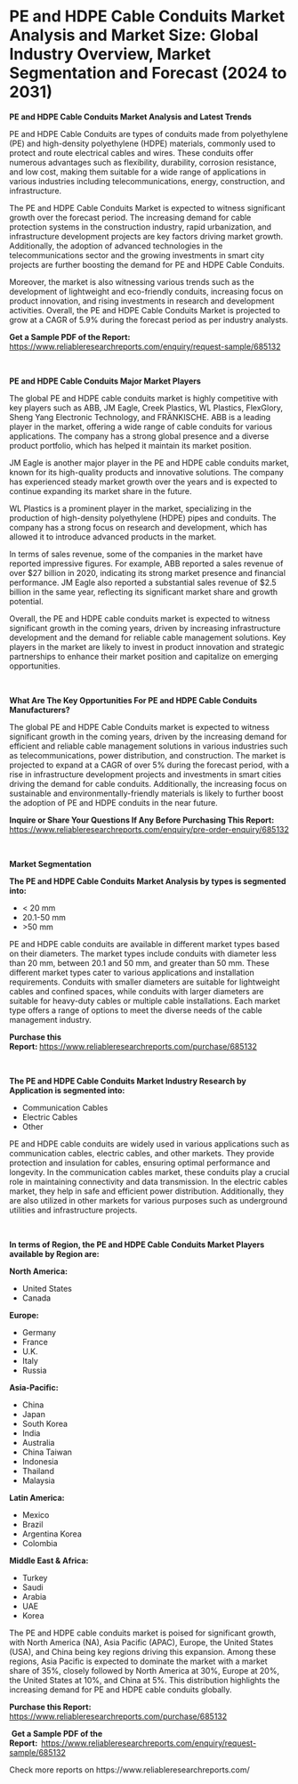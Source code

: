 <p><h1>PE and HDPE Cable Conduits Market Analysis and Market Size: Global Industry Overview, Market Segmentation and Forecast (2024 to 2031)</h1></p><p><strong>PE and HDPE Cable Conduits Market Analysis and Latest Trends</strong></p>
<p><p>PE and HDPE Cable Conduits are types of conduits made from polyethylene (PE) and high-density polyethylene (HDPE) materials, commonly used to protect and route electrical cables and wires. These conduits offer numerous advantages such as flexibility, durability, corrosion resistance, and low cost, making them suitable for a wide range of applications in various industries including telecommunications, energy, construction, and infrastructure.</p><p>The PE and HDPE Cable Conduits Market is expected to witness significant growth over the forecast period. The increasing demand for cable protection systems in the construction industry, rapid urbanization, and infrastructure development projects are key factors driving market growth. Additionally, the adoption of advanced technologies in the telecommunications sector and the growing investments in smart city projects are further boosting the demand for PE and HDPE Cable Conduits.</p><p>Moreover, the market is also witnessing various trends such as the development of lightweight and eco-friendly conduits, increasing focus on product innovation, and rising investments in research and development activities. Overall, the PE and HDPE Cable Conduits Market is projected to grow at a CAGR of 5.9% during the forecast period as per industry analysts.</p></p>
<p><strong>Get a Sample PDF of the Report:&nbsp;</strong> <a href="https://www.reliableresearchreports.com/enquiry/request-sample/685132">https://www.reliableresearchreports.com/enquiry/request-sample/685132</a></p>
<p>&nbsp;</p>
<p><strong>PE and HDPE Cable Conduits Major Market Players</strong></p>
<p><p>The global PE and HDPE cable conduits market is highly competitive with key players such as ABB, JM Eagle, Creek Plastics, WL Plastics, FlexGlory, Sheng Yang Electronic Technology, and FRÄNKISCHE. ABB is a leading player in the market, offering a wide range of cable conduits for various applications. The company has a strong global presence and a diverse product portfolio, which has helped it maintain its market position.</p><p>JM Eagle is another major player in the PE and HDPE cable conduits market, known for its high-quality products and innovative solutions. The company has experienced steady market growth over the years and is expected to continue expanding its market share in the future.</p><p>WL Plastics is a prominent player in the market, specializing in the production of high-density polyethylene (HDPE) pipes and conduits. The company has a strong focus on research and development, which has allowed it to introduce advanced products in the market.</p><p>In terms of sales revenue, some of the companies in the market have reported impressive figures. For example, ABB reported a sales revenue of over $27 billion in 2020, indicating its strong market presence and financial performance. JM Eagle also reported a substantial sales revenue of $2.5 billion in the same year, reflecting its significant market share and growth potential.</p><p>Overall, the PE and HDPE cable conduits market is expected to witness significant growth in the coming years, driven by increasing infrastructure development and the demand for reliable cable management solutions. Key players in the market are likely to invest in product innovation and strategic partnerships to enhance their market position and capitalize on emerging opportunities.</p></p>
<p>&nbsp;</p>
<p><strong>What Are The Key Opportunities For PE and HDPE Cable Conduits Manufacturers?</strong></p>
<p><p>The global PE and HDPE Cable Conduits market is expected to witness significant growth in the coming years, driven by the increasing demand for efficient and reliable cable management solutions in various industries such as telecommunications, power distribution, and construction. The market is projected to expand at a CAGR of over 5% during the forecast period, with a rise in infrastructure development projects and investments in smart cities driving the demand for cable conduits. Additionally, the increasing focus on sustainable and environmentally-friendly materials is likely to further boost the adoption of PE and HDPE conduits in the near future.</p></p>
<p><strong>Inquire or Share Your Questions If Any Before Purchasing This Report:</strong> <a href="https://www.reliableresearchreports.com/enquiry/pre-order-enquiry/685132">https://www.reliableresearchreports.com/enquiry/pre-order-enquiry/685132</a></p>
<p>&nbsp;</p>
<p><strong>Market Segmentation</strong></p>
<p><strong>The PE and HDPE Cable Conduits Market Analysis by types is segmented into:</strong></p>
<p><ul><li>< 20 mm</li><li>20.1-50 mm</li><li>>50 mm</li></ul></p>
<p><p>PE and HDPE cable conduits are available in different market types based on their diameters. The market types include conduits with diameter less than 20 mm, between 20.1 and 50 mm, and greater than 50 mm. These different market types cater to various applications and installation requirements. Conduits with smaller diameters are suitable for lightweight cables and confined spaces, while conduits with larger diameters are suitable for heavy-duty cables or multiple cable installations. Each market type offers a range of options to meet the diverse needs of the cable management industry.</p></p>
<p><strong>Purchase this Report:&nbsp;</strong><a href="https://www.reliableresearchreports.com/purchase/685132">https://www.reliableresearchreports.com/purchase/685132</a></p>
<p>&nbsp;</p>
<p><strong>The PE and HDPE Cable Conduits Market Industry Research by Application is segmented into:</strong></p>
<p><ul><li>Communication Cables</li><li>Electric Cables</li><li>Other</li></ul></p>
<p><p>PE and HDPE cable conduits are widely used in various applications such as communication cables, electric cables, and other markets. They provide protection and insulation for cables, ensuring optimal performance and longevity. In the communication cables market, these conduits play a crucial role in maintaining connectivity and data transmission. In the electric cables market, they help in safe and efficient power distribution. Additionally, they are also utilized in other markets for various purposes such as underground utilities and infrastructure projects.</p></p>
<p>&nbsp;</p>
<p><strong>In terms of Region, the PE and HDPE Cable Conduits Market Players available by Region are:</strong></p>
<p>
    <p> <strong> North America: </strong>
        <ul>
            <li>United States</li>
            <li>Canada</li>
        </ul>
        </p> 
    <p> <strong> Europe: </strong>
        <ul>
            <li>Germany</li>
            <li>France</li>
            <li>U.K.</li>
            <li>Italy</li>
            <li>Russia</li>
        </ul>
        </p> 
    <p> <strong> Asia-Pacific: </strong>
        <ul>
            <li>China</li>
            <li>Japan</li>
            <li>South Korea</li>
            <li>India</li>
            <li>Australia</li>
            <li>China Taiwan</li>
            <li>Indonesia</li>
            <li>Thailand</li>
            <li>Malaysia</li>
        </ul>
        </p> 
    <p> <strong> Latin America: </strong>
        <ul>
            <li>Mexico</li>
            <li>Brazil</li>
            <li>Argentina Korea</li>
            <li>Colombia</li>
        </ul>
        </p> 
    <p> <strong> Middle East & Africa: </strong>
        <ul>
            <li>Turkey</li>
            <li>Saudi</li>
            <li>Arabia</li>
            <li>UAE</li>
            <li>Korea</li>
        </ul>
    </p>
    </p>
<p><p>The PE and HDPE cable conduits market is poised for significant growth, with North America (NA), Asia Pacific (APAC), Europe, the United States (USA), and China being key regions driving this expansion. Among these regions, Asia Pacific is expected to dominate the market with a market share of 35%, closely followed by North America at 30%, Europe at 20%, the United States at 10%, and China at 5%. This distribution highlights the increasing demand for PE and HDPE cable conduits globally.</p></p>
<p><strong>Purchase this Report: </strong><a href="https://www.reliableresearchreports.com/purchase/685132">https://www.reliableresearchreports.com/purchase/685132</a></p>
<p>&nbsp;<strong>Get a Sample PDF of the Report:&nbsp;&nbsp;</strong><a href="https://www.reliableresearchreports.com/enquiry/request-sample/685132">https://www.reliableresearchreports.com/enquiry/request-sample/685132</a></p>
<p><strong></strong></p>
<p>Check more reports on https://www.reliableresearchreports.com/</p>